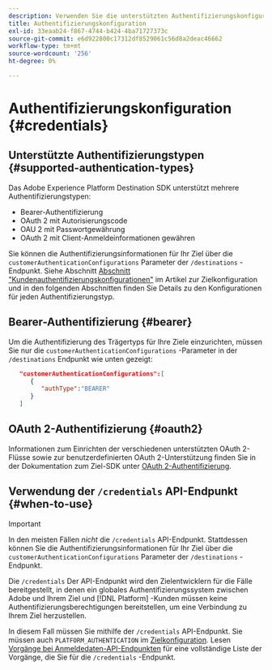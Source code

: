 ```yaml
---
description: Verwenden Sie die unterstützten Authentifizierungskonfigurationen im Adobe Experience Platform Destination SDK, um Benutzer zu authentifizieren und Daten für Ihren Ziel-Endpunkt zu aktivieren.
title: Authentifizierungskonfiguration
exl-id: 33eaab24-f867-4744-b424-4ba71727373c
source-git-commit: e6d922800c17312df8529061c56d8a2deac46662
workflow-type: tm+mt
source-wordcount: '256'
ht-degree: 0%

---
```


# Authentifizierungskonfiguration {#credentials}

## Unterstützte Authentifizierungstypen {#supported-authentication-types}

Das Adobe Experience Platform Destination SDK unterstützt mehrere Authentifizierungstypen:

* Bearer-Authentifizierung
* OAuth 2 mit Autorisierungscode
* OAU 2 mit Passwortgewährung
* OAuth 2 mit Client-Anmeldeinformationen gewähren

Sie können die Authentifizierungsinformationen für Ihr Ziel über die `customerAuthenticationConfigurations` Parameter der `/destinations` -Endpunkt. Siehe Abschnitt [Abschnitt &quot;Kundenauthentifizierungskonfigurationen&quot;](./destination-configuration.md#customer-authentication-configurations) im Artikel zur Zielkonfiguration und in den folgenden Abschnitten finden Sie Details zu den Konfigurationen für jeden Authentifizierungstyp.

## Bearer-Authentifizierung {#bearer}

Um die Authentifizierung des Trägertyps für Ihre Ziele einzurichten, müssen Sie nur die `customerAuthenticationConfigurations` -Parameter in der `/destinations` Endpunkt wie unten gezeigt:

```json
   "customerAuthenticationConfigurations":[
      {
         "authType":"BEARER"
      }
   ]
```

## OAuth 2-Authentifizierung {#oauth2}

Informationen zum Einrichten der verschiedenen unterstützten OAuth 2-Flüsse sowie zur benutzerdefinierten OAuth 2-Unterstützung finden Sie in der Dokumentation zum Ziel-SDK unter [OAuth 2-Authentifizierung](./oauth2-authentication.md).


## Verwendung der `/credentials` API-Endpunkt {#when-to-use}

>[!IMPORTANT]
>
>In den meisten Fällen *nicht* die `/credentials` API-Endpunkt. Stattdessen können Sie die Authentifizierungsinformationen für Ihr Ziel über die `customerAuthenticationConfigurations` Parameter der `/destinations` -Endpunkt.

Die `/credentials` Der API-Endpunkt wird den Zielentwicklern für die Fälle bereitgestellt, in denen ein globales Authentifizierungssystem zwischen Adobe und Ihrem Ziel und [!DNL Platform] -Kunden müssen keine Authentifizierungsberechtigungen bereitstellen, um eine Verbindung zu Ihrem Ziel herzustellen.

In diesem Fall müssen Sie mithilfe der `/credentials` API-Endpunkt. Sie müssen auch `PLATFORM_AUTHENTICATION` im [Zielkonfiguration](./destination-configuration.md#destination-delivery). Lesen [Vorgänge bei Anmeldedaten-API-Endpunkten](./credentials-configuration-api.md) für eine vollständige Liste der Vorgänge, die Sie für die `/credentials` -Endpunkt.
